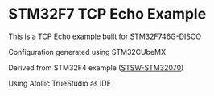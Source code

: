 # STM32F7 TCP Echo Example
This is a TCP Echo example built for STM32F746G-DISCO

Configuration generated using STM32CUbeMX

Derived from STM32F4 example ([STSW-STM32070](https://www.st.com/content/st_com/en/products/embedded-software/mcus-embedded-software/stm32-embedded-software/stm32-standard-peripheral-library-expansion/stsw-stm32070.html))

Using Atollic TrueStudio as IDE
